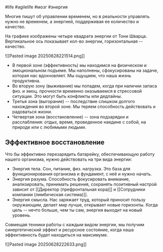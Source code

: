 #life #agilelife #мозг #энергия

Многие пишут об управлении временем, но в реальности управлять нужно не временем, а энергией, поддерживая ее количество и качество.

На графике изображены четыре квадрата энергии от Тони Шварца. Вертикальное ось показывает кол-во энергии, горизонтальная -- качество.

![[Pasted image 20250628221514.png]]

* В первой зоне (эффективность) мы находимся на физическом и эмоциональном подъеме. Мы наполнены, сфокусированы на задаче, которая нас вдохновляет. Мы ощущаем, что наша жизнь продуктивна.
* Во вторую зону (выживание) мы попадем, когда при наличии запаса физ. и эмоц. прочности временно оказываемся в стрессовой ситуации. Это могут быть конфликты или дедлайны.
* Третья зона (выгорание) -- последствие слишком долгого нахождения во второй зоне. Мы теряем способность действовать и радоваться жизни.
* Четвертая зона (восстановление) -- зона подзарядки и расслабления: отдых, время, проведенное наедине с собой, на природе или с любимыми людьми.

## Эффективное восстановление
Что бы эффективно перезарядить батарейку, обеспечивающую работу нашего организма, нужно действовать на три вида энергии:

* Энергия тела. Сон, питание, физ. нагрузка. Это база для функционирования организма и фундамент, с неё и нужно начать.
* Энергия разума. Способность фокусировать внимание, анализировать, принимать решения, сохранять позитивный настрой зависит от [[Директор (префронтальная кора)]] и [[Сотрудники компании (лимбическая система)]].
* Энергия смысла. Нас заряжает труд, который приносит пользу окружающим, делает мир лучше, открывает новые горизонты. Когда цель -- нечто больше, чем ты сам, энергия выходит на новый уровень.

Совмещая техники работы с каждым видом энергии, мы получим синергетический эффект и ресурсное состояние, когда наша эффективность будет находиться на максимуме.

![[Pasted image 20250628222633.png]]















